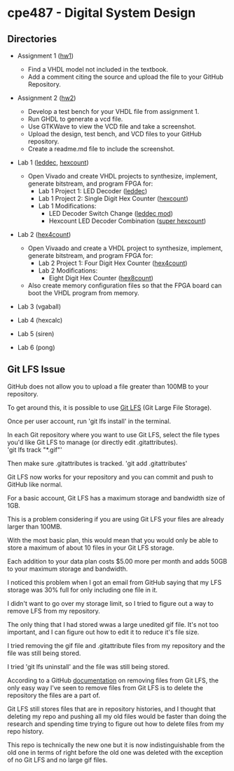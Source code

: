 # cpe487 - Digital System Design

## Directories

- Assignment 1 ([hw1](./hw1))
  - Find a VHDL model not included in the textbook.
  - Add a comment citing the source and upload the file to your GitHub Repository. 
  
- Assignment 2 ([hw2](./hw2))
  - Develop a test bench for your VHDL file from assignment 1.
  - Run GHDL to generate a vcd file.
  - Use GTKWave to view the VCD file and take a screenshot.
  - Upload the design, test bench, and VCD files to your GitHub repository.
  - Create a readme.md file to include the screenshot.

- Lab 1 ([leddec](./lab1/leddec), [hexcount](./lab1/hexcount))
  - Open Vivado and create VHDL projects to synthesize, implement, generate bitstream, and program FPGA for:
    - Lab 1 Project 1: LED Decoder ([leddec](./lab1/leddec))
	- Lab 1 Project 2: Single Digit Hex Counter ([hexcount](./lab1/hexcount))
	- Lab 1 Modifications:
	  - LED Decoder Switch Change ([leddec mod](./lab1/leddec/mod))
	  - Hexcount LED Decoder Combination ([super hexcount](./lab1/hexcount/super))

- Lab 2 ([hex4count](./lab2/hex4count))
  - Open Vivaado and create a VHDL project to synthesize, implement, generate bitstream, and program FPGA for:
    - Lab 2 Project 1: Four Digit Hex Counter ([hex4count](./lab2/hex4count))
	- Lab 2 Modifications: 
	  - Eight Digit Hex Counter ([hex8count](./lab2/hex8count))
  - Also create memory configuration files so that the FPGA board can boot the VHDL program from memory.
  
- Lab 3 (vgaball)

- Lab 4 (hexcalc)

- Lab 5 (siren)

- Lab 6 (pong)

## Git LFS Issue

GitHub does not allow you to upload a file greater than 100MB to your repository.

To get around this, it is possible to use [Git LFS](https://git-lfs.github.com/) (Git Large File Storage).

Once per user account, run 'git lfs install' in the terminal.

In each Git repository where you want to use Git LFS, select the file types you'd like Git LFS to manage (or directly edit .gitattributes).  
'git lfs track "*.gif"'

Then make sure .gitattributes is tracked.  'git add .gitattributes'

Git LFS now works for your repository and you can commit and push to GitHub like normal.



For a basic account, Git LFS has a maximum storage and bandwidth size of 1GB.

This is a problem considering if you are using Git LFS your files are already larger than 100MB.

With the most basic plan, this would mean that you would only be able to store a maximum of about 10 files in your Git LFS storage.

Each addition to your data plan costs $5.00 more per month and adds 50GB to your maximum storage and bandwidth.

I noticed this problem when I got an email from GitHub saying that my LFS storage was 30% full for only including one file in it.

I didn't want to go over my storage limit, so I tried to figure out a way to remove LFS from my repository.

The only thing that I had stored wwas a large unedited gif file. It's not too important, and I can figure out how to edit it to reduce it's file size.



I tried removing the gif file and .gitattribute files from my repository and the file was still being stored.

I tried 'git lfs uninstall' and the file was still being stored.

According to a GitHub [documentation](https://docs.github.com/en/repositories/working-with-files/managing-large-files/removing-files-from-git-large-file-storage) on removing files from Git LFS, the only easy way I've seen to remove files from Git LFS is to delete the repository the files are a part of.

Git LFS still stores files that are in repository histories, and I thought that deleting my repo and pushing all my old files would be faster than doing the research and spending time trying to figure out how to delete files from my repo history.

This repo is technically the new one but it is now indistinguishable from the old one in terms of right before the old one was deleted with the exception of no Git LFS and no large gif files. 
